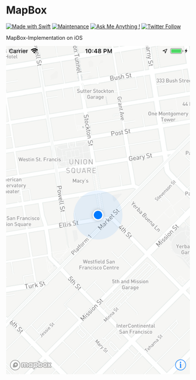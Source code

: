 # MapBox

[![Made with Swift](https://img.shields.io/badge/Made_with-Swift-fa7343.svg?logo=swift&style=popout)](https://www.apple.com/swift/) [![Maintenance](https://img.shields.io/badge/Maintained%3F-no-red.svg)](https://bitbucket.org/lbesson/ansi-colors) [![Ask Me Anything !](https://img.shields.io/badge/Ask%20me-anything-1abc9c.svg)](http://www.matthiaszarzecki.com) [![Twitter Follow](https://img.shields.io/twitter/follow/icarustyler.svg?style=social&label=Follow)](https://twitter.com/IcarusTyler)

MapBox-Implementation on iOS

![Screenshot](mapbox.png)

